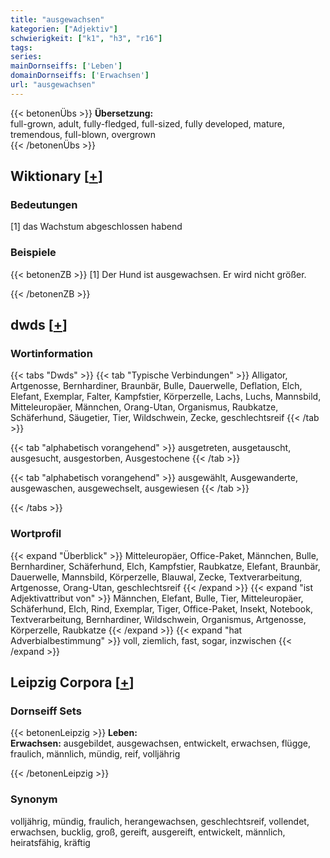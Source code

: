 ```yaml
---
title: "ausgewachsen"
kategorien: ["Adjektiv"]
schwierigkeit: ["k1", "h3", "r16"]
tags:
series:
mainDornseiffs: ['Leben']
domainDornseiffs: ['Erwachsen']
url: "ausgewachsen"
---
```


{{< betonenÜbs >}}
**Übersetzung:**  
full-grown, adult, fully-fledged, full-sized, fully developed, mature, tremendous, full-blown, overgrown  
{{< /betonenÜbs >}}

## Wiktionary [[+](https://de.wiktionary.org/wiki/ausgewachsen)]

### Bedeutungen
[1] das Wachstum abgeschlossen habend  

### Beispiele
{{< betonenZB >}}
[1] Der Hund ist ausgewachsen. Er wird nicht größer.  

{{< /betonenZB >}}


## dwds [[+](https://www.dwds.de/wb/ausgewachsen)]

### Wortinformation
{{< tabs "Dwds" >}}
{{< tab "Typische Verbindungen" >}}
Alligator, Artgenosse, Bernhardiner, Braunbär, Bulle, Dauerwelle, Deflation, Elch, Elefant, Exemplar, Falter, Kampfstier, Körperzelle, Lachs, Luchs, Mannsbild, Mitteleuropäer, Männchen, Orang-Utan, Organismus, Raubkatze, Schäferhund, Säugetier, Tier, Wildschwein, Zecke, geschlechtsreif
{{< /tab >}}

{{< tab "alphabetisch vorangehend" >}}
ausgetreten, ausgetauscht, ausgesucht, ausgestorben, Ausgestochene
{{< /tab >}}

{{< tab "alphabetisch vorangehend" >}}
ausgewählt, Ausgewanderte, ausgewaschen, ausgewechselt, ausgewiesen
{{< /tab >}}

{{< /tabs >}}

### Wortprofil
{{< expand "Überblick" >}} Mitteleuropäer, Office-Paket, Männchen, Bulle, Bernhardiner, Schäferhund, Elch, Kampfstier, Raubkatze, Elefant, Braunbär, Dauerwelle, Mannsbild, Körperzelle, Blauwal, Zecke, Textverarbeitung, Artgenosse, Orang-Utan, geschlechtsreif {{< /expand >}}
{{< expand "ist Adjektivattribut von" >}} Männchen, Elefant, Bulle, Tier, Mitteleuropäer, Schäferhund, Elch, Rind, Exemplar, Tiger, Office-Paket, Insekt, Notebook, Textverarbeitung, Bernhardiner, Wildschwein, Organismus, Artgenosse, Körperzelle, Raubkatze {{< /expand >}}
{{< expand "hat Adverbialbestimmung" >}} voll, ziemlich, fast, sogar, inzwischen {{< /expand >}}

## Leipzig Corpora [[+](https://corpora.uni-leipzig.de/en/res?word=ausgewachsen&corpusId=deu_newscrawl-public_2018)]

### Dornseiff Sets
{{< betonenLeipzig >}}
**Leben:**  
**Erwachsen:** ausgebildet, ausgewachsen, entwickelt, erwachsen, flügge, fraulich, männlich, mündig, reif, volljährig  

{{< /betonenLeipzig >}}

### Synonym
volljährig, mündig, fraulich, herangewachsen, geschlechtsreif, vollendet, erwachsen, bucklig, groß, gereift, ausgereift, entwickelt, männlich, heiratsfähig, kräftig

